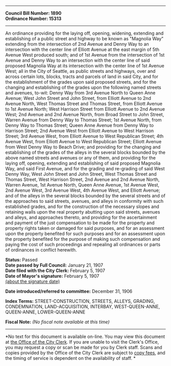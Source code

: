 * * * * *  
  
**Council Bill Number: [](#h0)[](#h2)1890**   
**Ordinance Number: 15313**  
  
* * * * *  
  
An ordinance providing for the laying off, opening, widening, extending and establishing of a public street and highway to be known as "Magnolia Way" extending from the intersection of 2nd Avenue and Denny Way to an intersection with the center line of Elliott Avenue at the east margin of 5th Avenue West produced south; and of 1st Avenue from the intersection of 1st Avenue and Denny Way to an intersection with the center line of said proposed Magnolia Way at its intersection with the center line of 1st Avenue West; all in the City of Seattle, as public streets and highways, over and across certain lots, blocks, tracts and parcels of land in said City, and for the establishment of the grades upon said proposed streets, and for the changing and establishing of the grades upon the following named streets and avenues, to-wit: Denny Way from 3rd Avenue North to Queen Anne Avenue; West John Street and John Street, from Elliott Avenue to 2nd Avenue North, West Thomas Street and Thomas Street, from Elliott Avenue to 1st Avenue North; West Harrison Street from Elliott Avenue to 2nd Avenue West; 2nd Avenue and 2nd Avenue North, from Broad Street to John Street, Warren Avenue from Denny Way to Thomas Street; 1st Avenue North, from Denny Way to Thomas Street; Queen Anne Avenue from Denny Way to Harrison Street; 2nd Avenue West from Elliott Avenue to West Harrison Street; 3rd Avenue West, from Elliott Avenue to West Republican Street; 4th Avenue West, from Elliott Avenue to West Republican Street; Elliott Avenue from West Denny Way to Beach Drive; and providing for the changing and establishing of the grades of the alleys in the several blocks bounded by the above named streets and avenues or any of them, and providing for the laying off, opening, extending and establishing of said proposed Magnolia Way, and said First Avenue, and for the grading and re-grading of said West Denny Way, West John Street and John Street, West Thomas Street and Thomas Street, West Harrison Street, 2nd Avenue and 2nd Avenue North, Warren Avenue, 1st Avenue North, Queen Anne Avenue, 1st Avenue West, 2nd Avenue West, 3rd Avenue West, 4th Avenue West, and Elliott Avenue; and of the alleys in the several blocks bounded by the several streets and of the approaches to said streets, avenues, and alleys in conformity with such established grades, and for the construction of the necessary slopes and retaining walls upon the real property abutting upon said streets, avenues and alleys, and approaches thereto, and providing for the ascertainment and payment of the just compensation to be made for the property and property rights taken or damaged for said purposes, and for an assessment upon the property benefited for such purposes and for an assessment upon the property benefited for the purpose of making such compensation and paying the cost of such proceedings and repealing all ordinances or parts of ordinances in conflict herewith.  
  
**Status:** Passed   
**Date passed by Full Council:** January 21, 1907   
**Date filed with the City Clerk:** February 5, 1907   
**Date of Mayor's signature:** February 5, 1907   
[(about the signature date)](/~public/approvaldate.htm)   
  
  
**Date introduced/referred to committee:** December 31, 1906   
  
**Index Terms:** STREET-CONSTRUCTION, STREETS, ALLEYS, GRADING, CONDEMNATION, LAND-ACQUISITION, INTERBAY, WEST-QUEEN-ANNE, QUEEN-ANNE, LOWER-QUEEN-ANNE  
  
**Fiscal Note:** *(No fiscal note available at this time)*  
  
* * * * *  
  
*No text for this document is available on-line. You may view this document at [the Office of the City Clerk](http://www.seattle.gov/leg/clerk/contactUs.htm). If you are unable to visit the Clerk's Office, you may request a copy or scan be made for you by Clerk staff. Scans and copies provided by the Office of the City Clerk are subject to [copy fees](http://clerk.seattle.gov/~public/clerkfees.htm), and the timing of service is dependent on the availability of staff. *  
  
  
